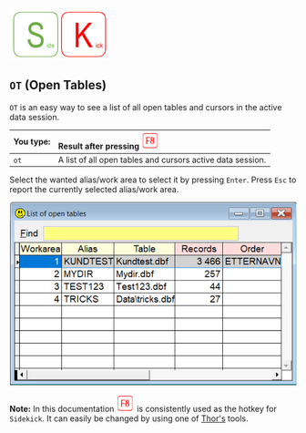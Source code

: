 [![Sidekick](Images/SKLogo.png)](../README.md)

## `OT` (Open Tables)

`OT` is an easy way to see a list of all open tables and cursors in the active data session.  


| You type:                |        Result after pressing ![`F8`](Images/F8.png) |
|:-------------------------|:----------------------------------------------------------|
| `ot`                       | A list of all open tables and cursors active data session.  |

Select the wanted alias/work area to select it by pressing `Enter`. 
Press `Esc` to report the currently selected alias/work area.

![skot](./Images/skot.png)

**Note:** In this documentation ![`F8`](Images/F8.png) is consistently used as the hotkey for `Sidekick`. It can easily be changed by using one of [Thor's](https://github.com/VFPX/Thor) tools. 

